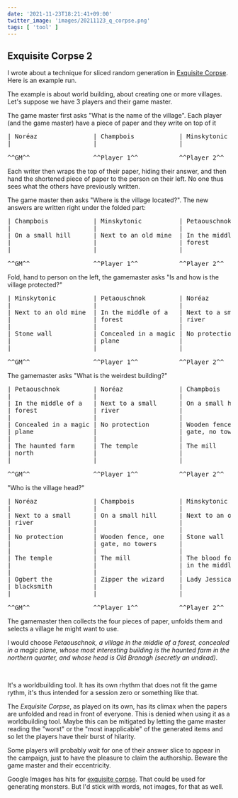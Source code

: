 ```yaml
---
date: '2021-11-23T18:21:41+09:00'
twitter_image: 'images/20211123_q_corpse.png'
tags: [ 'tool' ]
---
```


## Exquisite Corpse 2

I wrote about a technique for sliced random generation in [Exquisite Corpse](20211115.html?t=Exquisite_Corpse&f=Exquisite_Corpse_2). Here is an example run.

The example is about world building, about creating one or more villages. Let's suppose we have 3 players and their game master.

The game master first asks "What is the name of the village". Each player (and the game master) have a piece of paper and they write on top of it

<pre>
| Noréaz               | Champbois            | Minskytonic          | Petaouschnok
|                      |                      |                      |

^^GM^^                 ^^Player 1^^           ^^Player 2^^           ^^Player 3^^
</pre>

Each writer then wraps the top of their paper, hiding their answer, and then hand the shortened piece of paper to the person on their left. No one thus sees what the others have previously written.

The game master then asks "Where is the village located?". The new answers are written right under the folded part:

<pre>
| Champbois            | Minskytonic          | Petaouschnok         | Noréaz
|                      |                      |                      |
| On a small hill      | Next to an old mine  | In the middle of a   | Next to a small
|                      |                      | forest               | river
|                      |                      |                      |

^^GM^^                 ^^Player 1^^           ^^Player 2^^           ^^Player 3^^
</pre>

Fold, hand to person on the left, the gamemaster asks "Is and how is the village protected?"

<pre>
| Minskytonic          | Petaouschnok         | Noréaz               | Champbois
|                      |                      |                      |
| Next to an old mine  | In the middle of a   | Next to a small      | On a small hill
|                      | forest               | river                |
|                      |                      |                      |
| Stone wall           | Concealed in a magic | No protection        | Wooden fence, one
|                      | plane                |                      | gate, no towers
|                      |                      |                      |

^^GM^^                 ^^Player 1^^           ^^Player 2^^           ^^Player 3^^
</pre>

The gamemaster asks "What is the weirdest building?"

<pre>
| Petaouschnok         | Noréaz               | Champbois            | Minskytonic
|                      |                      |                      |
| In the middle of a   | Next to a small      | On a small hill      | Next to an old mine
| forest               | river                |                      |
|                      |                      |                      |
| Concealed in a magic | No protection        | Wooden fence, one    | Stone wall
| plane                |                      | gate, no towers      |
|                      |                      |                      |
| The haunted farm     | The temple           | The mill             | The blood fountain
| north                |                      |                      | in the middle
|                      |                      |                      |

^^GM^^                 ^^Player 1^^           ^^Player 2^^           ^^Player 3^^
</pre>

"Who is the village head?"

<pre>
| Noréaz               | Champbois            | Minskytonic          | Petaouschnok
|                      |                      |                      |
| Next to a small      | On a small hill      | Next to an old mine  | In the middle of a
| river                |                      |                      | forest
|                      |                      |                      |
| No protection        | Wooden fence, one    | Stone wall           | Concealed in a magic
|                      | gate, no towers      |                      | plane
|                      |                      |                      |
| The temple           | The mill             | The blood fountain   | The haunted farm
|                      |                      | in the middle        | north
|                      |                      |                      |
| Ogbert the           | Zipper the wizard    | Lady Jessica         | Old Branagh (undead
| blacksmith           |                      |                      | under cover)
|                      |                      |                      |

^^GM^^                 ^^Player 1^^           ^^Player 2^^           ^^Player 3^^
</pre>

The gamemaster then collects the four pieces of paper, unfolds them and selects a village he might want to use.

I would choose _Petaouschnok, a village in the middle of a forest, concealed in a magic plane, whose most interesting building is the haunted farm in the northern quarter, and whose head is Old Branagh (secretly an undead)_.

<br/>

It's a worldbuilding tool. It has its own rhythm that does not fit the game rythm, it's thus intended for a session zero or something like that.

The _Exquisite Corpse_, as played on its own, has its climax when the papers are unfolded and read in front of everyone. This is denied when using it as a worldbuilding tool. Maybe this can be mitigated by letting the game master reading the "worst" or the "most inapplicable" of the generated items and so let the players have their burst of hilarity.

Some players will probably wait for one of their answer slice to appear in the campaign, just to have the pleasure to claim the authorship. Beware the game master and their eccentricity.

Google Images has hits for [exquisite corpse](https://www.google.com/search?q=exquisite+corpse&tbm=isch). That could be used for generating monsters. But I'd stick with words, not images, for that as well.

